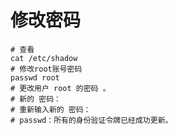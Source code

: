 # 修改密码

```shell
# 查看
cat /etc/shadow
# 修改root账号密码
passwd root
# 更改用户 root 的密码 。
# 新的 密码：
# 重新输入新的 密码：
# passwd：所有的身份验证令牌已经成功更新。
```
